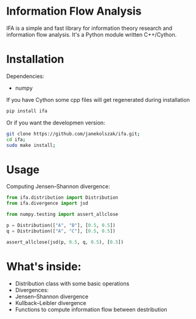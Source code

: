 Information Flow Analysis
=========================

IFA is a simple and fast library for information theory research and information flow analysis. It's a Python module written C++/Cython.


Installation
============
Dependencies:
* numpy

If you have Cython some cpp files will get regenerated during installation
````bash
pip install ifa
````
Or if you want the developmen version:
````bash
git clone https://github.com/janekolszak/ifa.git;
cd ifa;
sudo make install;
````
Usage
=====
Computing Jensen–Shannon divergence:
````python
from ifa.distribution import Distribution
from ifa.divergence import jsd

from numpy.testing import assert_allclose

p = Distribution(["A", "B"], [0.5, 0.5])
q = Distribution(["A", "C"], [0.5, 0.5])

assert_allclose(jsd(p, 0.5, q, 0.5), [0.5])
````

What's inside:
==============
* Distribution class with some basic operations
* Divergences:
 * Jensen–Shannon divergence
 * Kullback–Leibler divergence
* Functions to compute information flow between destribution
